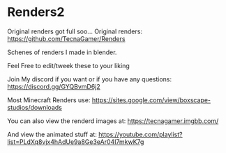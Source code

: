 # Renders2
 Original renders got full soo...
 Original renders: https://github.com/TecnaGamer/Renders
 
Schenes of renders I made in blender.

Feel Free to edit/tweek these to your liking

Join My discord if you want or if you have any questions: https://discord.gg/GYQBvmD6j2

Most Minecraft Renders use: https://sites.google.com/view/boxscape-studios/downloads

You can also view the renderd images at: https://tecnagamer.imgbb.com/

And view the animated stuff at: https://youtube.com/playlist?list=PLdXq8vjx4hAdUe9a8Ge3eAr04I7mkwK7g
